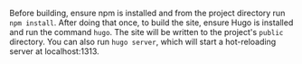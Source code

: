 Before building, ensure npm is installed and from the project directory run `npm install`.
After doing that once, to build the site, ensure Hugo is installed and run the command `hugo`. The site will be written to the project's `public` directory.
You can also run `hugo server`, which will start a hot-reloading server at localhost:1313.
